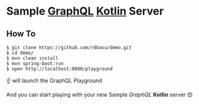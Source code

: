 # Sample [GraphQL](https://graphql.github.io/) [Kotlin](https://kotlinlang.org/) Server

## How To
```
$ git clone https://github.com/rdbasu/demo.git
$ cd demo/
$ mvn clean install
$ mvn spring-boot:run
$ open http://localhost:8080/playground
```
:point_up: will launch the GraphQL Playground

And you can start playing with your new Sample _GraphQL_ **Kotlin** server :heart_eyes:
